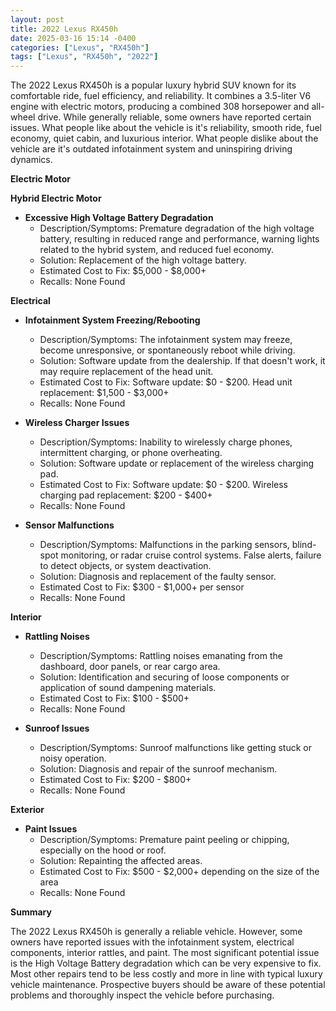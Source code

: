 ```yaml
---
layout: post
title: 2022 Lexus RX450h
date: 2025-03-16 15:14 -0400
categories: ["Lexus", "RX450h"]
tags: ["Lexus", "RX450h", "2022"]
---
```

The 2022 Lexus RX450h is a popular luxury hybrid SUV known for its comfortable ride, fuel efficiency, and reliability. It combines a 3.5-liter V6 engine with electric motors, producing a combined 308 horsepower and all-wheel drive. While generally reliable, some owners have reported certain issues. What people like about the vehicle is it's reliability, smooth ride, fuel economy, quiet cabin, and luxurious interior. What people dislike about the vehicle are it's outdated infotainment system and uninspiring driving dynamics.

**Electric Motor**

**Hybrid Electric Motor**

*   **Excessive High Voltage Battery Degradation**
    *   Description/Symptoms: Premature degradation of the high voltage battery, resulting in reduced range and performance, warning lights related to the hybrid system, and reduced fuel economy.
    *   Solution: Replacement of the high voltage battery.
    *   Estimated Cost to Fix: $5,000 - $8,000+
    *   Recalls: None Found

**Electrical**

*   **Infotainment System Freezing/Rebooting**
    *   Description/Symptoms: The infotainment system may freeze, become unresponsive, or spontaneously reboot while driving.
    *   Solution: Software update from the dealership. If that doesn't work, it may require replacement of the head unit.
    *   Estimated Cost to Fix: Software update: $0 - $200. Head unit replacement: $1,500 - $3,000+
    *   Recalls: None Found

*   **Wireless Charger Issues**
    *   Description/Symptoms: Inability to wirelessly charge phones, intermittent charging, or phone overheating.
    *   Solution: Software update or replacement of the wireless charging pad.
    *   Estimated Cost to Fix: Software update: $0 - $200. Wireless charging pad replacement: $200 - $400+
    *   Recalls: None Found

*   **Sensor Malfunctions**
    *   Description/Symptoms: Malfunctions in the parking sensors, blind-spot monitoring, or radar cruise control systems. False alerts, failure to detect objects, or system deactivation.
    *   Solution: Diagnosis and replacement of the faulty sensor.
    *   Estimated Cost to Fix: $300 - $1,000+ per sensor
    *   Recalls: None Found

**Interior**

*   **Rattling Noises**
    *   Description/Symptoms: Rattling noises emanating from the dashboard, door panels, or rear cargo area.
    *   Solution: Identification and securing of loose components or application of sound dampening materials.
    *   Estimated Cost to Fix: $100 - $500+
    *   Recalls: None Found

*   **Sunroof Issues**
    *   Description/Symptoms: Sunroof malfunctions like getting stuck or noisy operation.
    *   Solution: Diagnosis and repair of the sunroof mechanism.
    *   Estimated Cost to Fix: $200 - $800+
    *   Recalls: None Found

**Exterior**

*   **Paint Issues**
    *   Description/Symptoms: Premature paint peeling or chipping, especially on the hood or roof.
    *   Solution: Repainting the affected areas.
    *   Estimated Cost to Fix: $500 - $2,000+ depending on the size of the area
    *   Recalls: None Found

**Summary**

The 2022 Lexus RX450h is generally a reliable vehicle. However, some owners have reported issues with the infotainment system, electrical components, interior rattles, and paint. The most significant potential issue is the High Voltage Battery degradation which can be very expensive to fix. Most other repairs tend to be less costly and more in line with typical luxury vehicle maintenance. Prospective buyers should be aware of these potential problems and thoroughly inspect the vehicle before purchasing.

